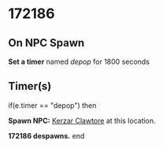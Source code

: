 # 172186







## On NPC Spawn

**Set a timer** named *depop* for 1800 seconds


## Timer(s)

if(e.timer == "depop") then


**Spawn NPC:**  [Kerzar Clawtore](/npc/172183) at this location.


**172186 despawns.**
end